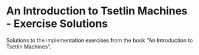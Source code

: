 # An Introduction to Tsetlin Machines - Exercise Solutions

Solutions to the implementation exercises from the book "An Introduction to Tsetlin Machines".
